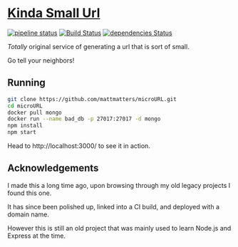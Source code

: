 # [Kinda Small Url](http://kindasmallurl.fun)
[![pipeline status](https://gitlab.com/mattmatters/microURL/badges/master/pipeline.svg)](https://gitlab.com/mattmatters/microURL/commits/master)
 [![Build Status](https://travis-ci.org/mattmatters/microURL.svg?branch=master)](https://travis-ci.org/mattmatters/microURL)
 [![dependencies Status](https://david-dm.org/mattmatters/microurl/status.svg)](https://david-dm.org/mattmatters/microurl)

_Totally_ original service of generating a url that is sort of small.

Go tell your neighbors!

## Running

```bash
git clone https://github.com/mattmatters/microURL.git
cd microURL
docker pull mongo
docker run --name bad_db -p 27017:27017 -d mongo
npm install
npm start
```

Head to http://localhost:3000/ to see it in action.

## Acknowledgements
I made this a long time ago, upon browsing through my old legacy projects I found this one.

It has since been polished up, linked into a CI build, and deployed with a domain name.

However this is still an old project that was mainly used to learn Node.js and Express at the time.
